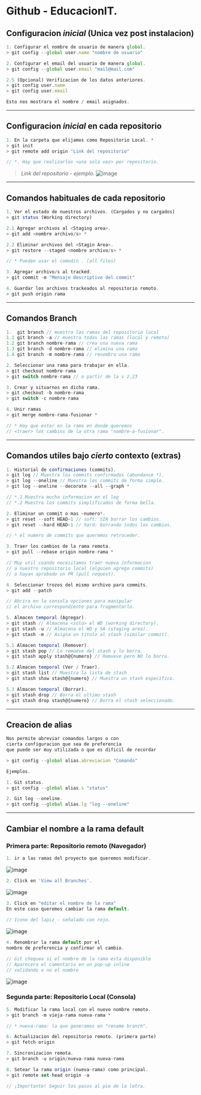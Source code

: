 # Github - EducacionIT.

## Configuracion _inicial_ (__Unica vez__ post instalacion)

``` js
1. Configurar el nombre de usuario de manera global.
> git config --global user.name "nombre de usuario"

2. Configurar el email del usuario de manera global.
> git config --global user.email "mail@mail.com"

2.5 (Opcional) Verificacion de los datos anteriores.
> git config user.name 
> git config user.email

Esto nos mostrara el nombre / email asignados.
```
<hr>

## Configuracion _inicial_ en __cada repositorio__
``` js
1. En la carpeta que elijamos como Repositorio Local. *
> git init
> git remote add origin "Link del repositorio"

// *. Hay que realizarlos <una sola vez> por repositorio.
``` 

>_Link del repositorio - ejemplo._
![image](https://user-images.githubusercontent.com/120741890/213313015-c35d5f9f-74e9-4902-bad4-7d86ecedf53e.png)

<hr>

## Comandos __habituales__ de cada repositorio
``` js
1. Ver el estado de nuestros archivos. (Cargados y no cargados)
> git status (Working directory)

2.1 Agregar archivos al <Staging area>.
> git add <nombre archivo/s> *

2.2 Eliminar archivos del <Stagin Area>.
> git restore --staged <nombre archivo/s> *

// * Pueden usar el comodin . (all files)

3. Agregar archivo/s al tracked.
> git commit -m "Mensaje descriptivo del commit"

4. Guardar los archivos trackeados al repositorio remoto.
> git push origin rama
``` 
---
## Comandos __Branch__

``` js
1.  git branch // muestra las ramas del repositorio local 
1.1 git branch -a // muestra todas las ramas (local y remoto)
1.2 git branch nombre-rama // crea una nueva rama
1.3 git branch -d nombre-rama // elimina una rama
1.4 git branch -m nombre-rama // renombra una rama

2. Seleccionar una rama para trabajar en ella.
> git checkout nombre-rama
> git switch nombre-rama // a partir de la v 2.23

3. Crear y situarnos en dicha rama.
> git checkout -b nombre-rama
> git switch -c nombre-rama

4. Unir ramas
> git merge nombre-rama-fusionar *

// * Hay que estar en la rama en donde queremos
// <traer> los cambios de la otra rama "nombre-a-fusionar".
```
---
## Comandos utiles bajo _cierto_ __contexto__ (extras)
``` ts
1. Historial de confirmaciones (commits).
> git log // Muestra los commits confirmados (abundance *).
> git log --oneline // Muestra los commits de forma simple.
> git log --oneline --decorate --all --graph *

// *.1 Muestra mucha informacion en el log
// *.2 Muestra los commits simplificados de forma bella.

2. Eliminar un commit o mas ~numero*.
> git reset --soft HEAD~1 // soft: SIN borrar los cambios.
> git reset --hard HEAD~1 // hard: borrando todos los cambios.

// * el numero de commits que queremos retroceder.

3. Traer los cambios de la rama remota.
> git pull --rebase origin nombre-rama *

// Muy util cuando necesitamos traer nueva informacion
// a nuestro repositorio local (alguien agrego commits)
// o hayan aprobado un PR (pull request).

4. Seleccionar trozos del mismo archivo para commits.
> git add --patch

// Abrira en la consola opciones para manipular
// el archivo correspondiente para fragmentarlo.

5. Almacen temporal (Agregar).
> git stash // Almacena <solo> el WD (working directory).
> git stash -u // Almacena el WD y SA (staging area).
> git stash -m // Asigna un titulo al stash (similar commit).

5.1 Almacen temporal (Remover).
> git stash pop // Lo remueve del stash y lo borra.
> git stash apply stash@{numero} // Remueve pero NO lo borra. 

5.2 Almacen temporal (Ver / Traer).
> git stash list // Muestra la lista de stash
> git stash show stash@{numero} // Muestra un stash especifico.

5.3 Almacen temporal (Borrar).
> git stash drop // Borra el ultimo stash
> git stash drop stash@{numero} // Borra el stash seleccionado.
```
---
## Creacion de alias
~~~ ts
Nos permite abreviar comandos largos o con
cierta configuracion que sea de preferencia
que puede ser muy utilizada o que es dificil de recordar

> git config --global alias.abreviacion "Comando"

Ejemplos.

1. Git status.
> git config --global alias.s "status"

2. Git log --oneline.
> git config --global alias.lg "log --oneline"
~~~
---
## Cambiar el nombre a la rama default

### Primera parte: Repositorio remoto (Navegador)

~~~ js
1. ir a las ramas del proyecto que queremos modificar.
~~~
![image](https://user-images.githubusercontent.com/120741890/213264779-61802ccd-b6ab-4fac-8c65-0ed345185172.png)

~~~ js
2. Click en 'View all Branches'.
~~~

![image](https://user-images.githubusercontent.com/120741890/213265648-34dd2291-c5cd-4489-89c2-2a2edfd91c2b.png)

~~~ js
3. Click en "editar el nombre de la rama"
En este caso queremos cambiar la rama default.
 
// Icono del lapiz - señalado con rojo.
~~~

![image](https://user-images.githubusercontent.com/120741890/213266713-8a149401-8035-412e-8d2e-ab8a1d2a38ca.png)

~~~ js
4. Renombrar la rama default por el 
nombre de preferencia y confirmar el cambio.

// Git chequea si el nombre de la rama esta disponible
// Aparecera el comentario en un pop-up inline
// validando o no el nombre

~~~

![image](https://user-images.githubusercontent.com/120741890/213267127-b660ed0f-6b2a-4f32-b287-395a94873ac4.png)

### Segunda parte: Repositorio Local (Consola)

~~~ js
5. Modificar la rama local con el nuevo nombre remoto.
> git branch -m vieja-rama nueva-rama *

// * nueva-rama: la que generamos en "rename branch".

6. Actualizacion del repositorio remoto. (primera parte)
> git fetch origin

7. Sincronizacion remota.
> git branch -u origin/nueva-rama nueva-rama

8. Setear la rama origin (nueva-rama) como principal.
> git remote set-head origin -a

// ¡Importante! Seguir los pasos al pie de la letra.
~~~
